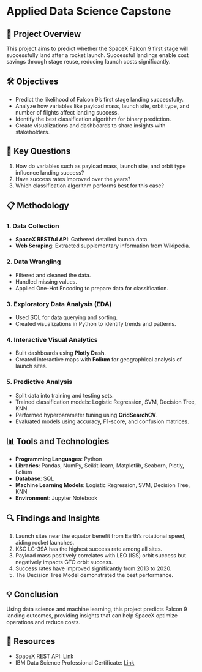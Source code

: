 # Applied Data Science Capstone

## 🚀 Project Overview
This project aims to predict whether the SpaceX Falcon 9 first stage will successfully land after a rocket launch. Successful landings enable cost savings through stage reuse, reducing launch costs significantly.

## 🛠 Objectives
- Predict the likelihood of Falcon 9’s first stage landing successfully.
- Analyze how variables like payload mass, launch site, orbit type, and number of flights affect landing success.
- Identify the best classification algorithm for binary prediction.
- Create visualizations and dashboards to share insights with stakeholders.

## 📄 Key Questions
1. How do variables such as payload mass, launch site, and orbit type influence landing success?
2. Have success rates improved over the years?
3. Which classification algorithm performs best for this case?

## 📋 Methodology

### 1. Data Collection
- **SpaceX RESTful API**: Gathered detailed launch data.
- **Web Scraping**: Extracted supplementary information from Wikipedia.

### 2. Data Wrangling
- Filtered and cleaned the data.
- Handled missing values.
- Applied One-Hot Encoding to prepare data for classification.

### 3. Exploratory Data Analysis (EDA)
- Used SQL for data querying and sorting.
- Created visualizations in Python to identify trends and patterns.

### 4. Interactive Visual Analytics
- Built dashboards using **Plotly Dash**.
- Created interactive maps with **Folium** for geographical analysis of launch sites.

### 5. Predictive Analysis
- Split data into training and testing sets.
- Trained classification models: Logistic Regression, SVM, Decision Tree, KNN.
- Performed hyperparameter tuning using **GridSearchCV**.
- Evaluated models using accuracy, F1-score, and confusion matrices.

## 📊 Tools and Technologies
- **Programming Languages**: Python
- **Libraries**: Pandas, NumPy, Scikit-learn, Matplotlib, Seaborn, Plotly, Folium
- **Database**: SQL
- **Machine Learning Models**: Logistic Regression, SVM, Decision Tree, KNN
- **Environment**: Jupyter Notebook

## 🔍 Findings and Insights
1. Launch sites near the equator benefit from Earth’s rotational speed, aiding rocket launches.
2. KSC LC-39A has the highest success rate among all sites.
3. Payload mass positively correlates with LEO (ISS) orbit success but negatively impacts GTO orbit success.
4. Success rates have improved significantly from 2013 to 2020.
5. The Decision Tree Model demonstrated the best performance.

## 💡 Conclusion
Using data science and machine learning, this project predicts Falcon 9 landing outcomes, providing insights that can help SpaceX optimize operations and reduce costs.

## 🔗 Resources
- SpaceX REST API: [Link](https://github.com/r-spacex/SpaceX-API)
- IBM Data Science Professional Certificate: [Link](https://www.coursera.org/professional-certificates/ibm-data-science)
